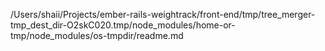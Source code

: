 /Users/shaii/Projects/ember-rails-weightrack/front-end/tmp/tree_merger-tmp_dest_dir-O2skC020.tmp/node_modules/home-or-tmp/node_modules/os-tmpdir/readme.md